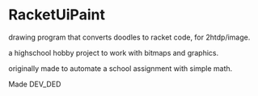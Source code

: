 # RacketUiPaint

drawing program that converts doodles to racket code, for 2htdp/image.

a highschool hobby project to work with bitmaps and graphics.

originally made to automate a school assignment with simple math.

Made DEV_DED
